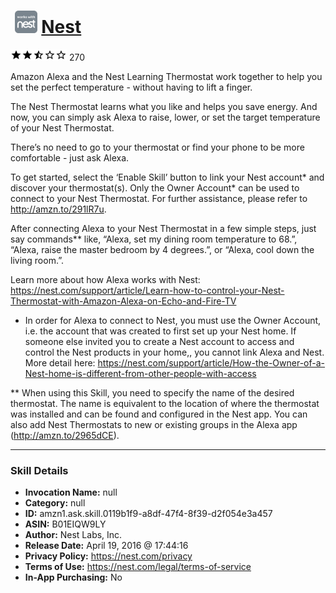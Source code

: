 # &nbsp;<img src="skill_icon" alt="Nest icon" width="36"> [Nest](http://alexa.amazon.com/#skills/amzn1.ask.skill.0119b1f9-a8df-47f4-8f39-d2f054e3a457)
![2.6 stars](../../images/ic_star_black_18dp_1x.png)![2.6 stars](../../images/ic_star_black_18dp_1x.png)![2.6 stars](../../images/ic_star_half_black_18dp_1x.png)![2.6 stars](../../images/ic_star_border_black_18dp_1x.png)![2.6 stars](../../images/ic_star_border_black_18dp_1x.png) 270

Amazon Alexa and the Nest Learning Thermostat work together to help you set the perfect temperature - without having to lift a finger.
 
The Nest Thermostat learns what you like and helps you save energy. And now, you can simply ask Alexa to raise, lower, or set the target temperature of your Nest Thermostat.
 
There’s no need to go to your thermostat or find your phone to be more comfortable - just ask Alexa.
 
To get started, select the ‘Enable Skill’ button to link your Nest account* and discover your thermostat(s). Only the Owner Account* can be used to connect to your Nest Thermostat. For further assistance, please refer to http://amzn.to/291lR7u.

After connecting Alexa to your Nest Thermostat in a few simple steps, just say commands** like, “Alexa, set my dining room temperature to 68.”, “Alexa, raise the master bedroom by 4 degrees.”, or “Alexa, cool down the living room.”.
 
Learn more about how Alexa works with Nest: https://nest.com/support/article/Learn-how-to-control-your-Nest-Thermostat-with-Amazon-Alexa-on-Echo-and-Fire-TV
 
* In order for Alexa to connect to Nest, you must use the Owner Account, i.e. the account that was created to first set up your Nest home. If someone else invited you to create a Nest account to access and control the Nest products in your home,, you cannot link Alexa and Nest. More detail here: https://nest.com/support/article/How-the-Owner-of-a-Nest-home-is-different-from-other-people-with-access
 
** When using this Skill, you need to specify the name of the desired thermostat. The name is equivalent to the location of where the thermostat was installed and can be found and configured in the Nest app. You can also add Nest Thermostats to new or existing groups in the Alexa app (http://amzn.to/2965dCE).

***

### Skill Details

* **Invocation Name:** null
* **Category:** null
* **ID:** amzn1.ask.skill.0119b1f9-a8df-47f4-8f39-d2f054e3a457
* **ASIN:** B01EIQW9LY
* **Author:** Nest Labs, Inc.
* **Release Date:** April 19, 2016 @ 17:44:16
* **Privacy Policy:** https://nest.com/privacy
* **Terms of Use:** https://nest.com/legal/terms-of-service
* **In-App Purchasing:** No
